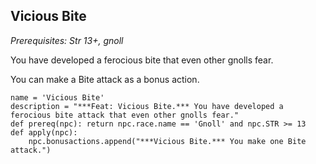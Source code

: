 ## Vicious Bite
*Prerequisites: Str 13+, gnoll*

You have developed a ferocious bite that even other gnolls fear.

You can make a Bite attack as a bonus action.

```
name = 'Vicious Bite'
description = "***Feat: Vicious Bite.*** You have developed a ferocious bite attack that even other gnolls fear."
def prereq(npc): return npc.race.name == 'Gnoll' and npc.STR >= 13
def apply(npc):
    npc.bonusactions.append("***Vicious Bite.*** You make one Bite attack.")
```
